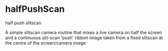# halfPushScan
half push slitscan

A simple slitscan camera routine that mixes a live camera on half the screen and a continuous slit-scan 'push' ribbon image taken from a fixed slitscan at the centre of the screen/camera image
